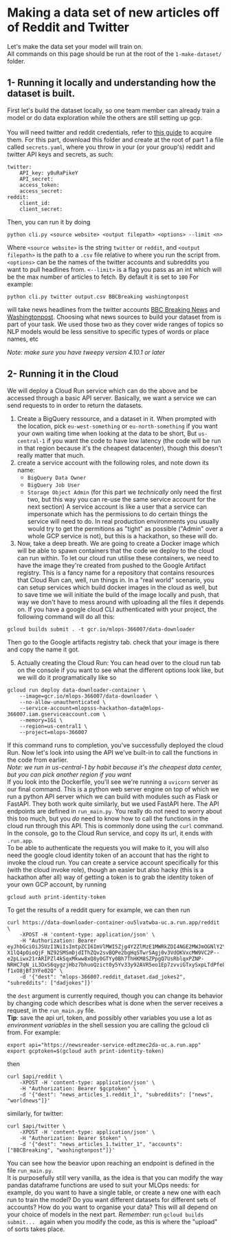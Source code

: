 # Making a data set of new articles off of Reddit and Twitter

Let's make the data set your model will train on.<br>
All commands on this page should be run at the root of the `1-make-dataset/` folder.
## 1- Running it locally and understanding how the dataset is built.
First let's build the dataset locally, so one team member can already train a model or do data exploration while the others are still setting up gcp.<br><br>
You will need twitter and reddit credentials, refer to [this guide](not.yet.done.sdfghjhgfdgh) to acquire them.
For this part, download this folder and create at the root of part 1 a file called `secrets.yaml`, where you throw in your (or your group's) reddit and twitter API keys and secrets, as such:
```
twitter:
    API_key: y0uRaPikeY
    API_secret:
    access_token:
    access_secret:
reddit:
    client_id:
    client_secret:
```
Then, you can run it by doing
```
python cli.py <source website> <output filepath> <options> --limit <n>
```
Where `<source website>` is the string `twitter` or `reddit`, and `<output filepath>` is the path to a `.csv` file relative to where you run the script from. `<options>` can be the names of the twitter accounts and subreddits you want to pull headlines from. `<--limit>` is a flag you pass as an int which will be the max number of articles to fetch. By default it is set to `100` For example:
```
python cli.py twitter output.csv BBCBreaking washingtonpost
```
will take news headlines from the twitter accounts [BBC Breaking News](https://twitter.com/bbcbreaking) and [Washingtonpost](https://twitter.com/washingtonpost). Choosing what news sources to build your dataset from is part of your task. We used those two as they cover wide ranges of topics so NLP models would be less sensitive to specific types of words or place names, etc<br>

*Note: make sure you have tweepy version 4.10.1 or later*
## 2- Running it in the Cloud
We will deploy a Cloud Run service which can do the above and be accessed through a basic API server. Basically, we want a service we can send requests to in order to return the datasets.
1. Create a BigQuery ressource, and a dataset in it. When prompted with the location, pick `eu-west-something` or `eu-north-something` if you want your own waiting time when looking at the data to be short, But `us-central-1` if you want the code to have low latency (the code will be run in that region because it's the cheapest datacenter), though this doesn't really matter that much.
3. create a service account with the following roles, and note down its name:
    - `BigQuery Data Owner`
    - `BigQuery Job User`
    - `Storage Object Admin`
    (for this part we _technically_ only need the first two, but this way you can re-use the same service account for the next section)
A service account is like a user that a service can impersonate which has the permissions to do certain things the service will need to do. In real production environments you usually would try to get the permitions as "tight" as possible ("Admin" over a whole GCP service is not), but this is a hackathon, so these will do.
4. Now, take a deep breath. We are going to create a Docker image which will be able to spawn containers that the code we deploy to the cloud can run within. To let our cloud run utilise these containers, we need to have the image they're created from pushed to the Google Artifact registry. This is a fancy name for a repository that contains resources that Cloud Run can, well, run things in. In a "real world" scenario, you can setup services which build docker images in the cloud as well, but to save time we will initiate the build of the image locally and push, that way we don't have to mess around with uploading all the files it depends on. If you have a google cloud CLI authenticated with your project, the following command will do all this:
```
gcloud builds submit . -t gcr.io/mlops-366007/data-downloader
```
Then go to the Google artifacts registry tab. check that your image is there
and copy the name it got.

5. Actually creating the Cloud Run: You can head over to the cloud run tab on the console if you want to see what the different options look like, but we will do it programatically like so
```
gcloud run deploy data-downloader-container \
    --image=gcr.io/mlops-366007/data-downloader \
    --no-allow-unauthenticated \
    --service-account=mlopsss-hackathon-data@mlops-366007.iam.gserviceaccount.com \
    --memory=1Gi \
    --region=us-central1 \
    --project=mlops-366007
```
If this command runs to completion, you've successfully deployed the cloud Run. Now let's look into using the API we've built-in to call the functions in the code from earlier.<br>_Note: we run in us-central-1 by habit because it's the cheapest data center, but you can pick another region if you want_
<br>
If you look into the Dockerfile, you'll see we're running a `uvicorn` server as our final command. This is a python web server engine on top of which we run a python API server which we can build with modules such as Flask or FastAPI. They both work quite similarly, but we used FastAPI here. The API endpoints are defined in `run_main.py`. You really do not need to worry about this too much, but you *do* need to know how to call the functions in the cloud run through this API. This is commonly done using the `curl` command.
<br>
In the console, go to the Cloud Run service, and copy its url, it ends with `.run.app`.<br>
To be able to authenticate the requests you will make to it, you will also need the google cloud identity token of an account that has the right to invoke the cloud run. You can create a service account specifically for this (with the cloud invoke role), though an easier but also hacky (this is a hackathon after all) way of getting a token is to grab the identity token of your own GCP account, by running
```
gcloud auth print-identity-token
```
To get the results of a reddit query for example, we can then run
```
curl https://data-downloader-container-ou5lvatwba-uc.a.run.app/reddit \
    -XPOST -H 'content-type: application/json' \
    -H "Authorization: Bearer eyJhbGciOiJSUzI1NiIsImtpZCI6ImVlMWI5Zjg4Y2ZlMzE1MWRkZDI4NGE2MWJmOGNlY2Y2NTliMTMwY2YiLCJ0eXAiOiJKV1QifQ.eyJpc3MiOiJodHRwczovL2FjY291bnRzLmdvb2dsZS5jb20iLCJhenAiOiIzMjU1NTk0MDU1OS5hcHBzLmdvb2dsZXVzZXJjb250ZW50LmNvbSIsImF1ZCI6IjMyNTU1OTQwNTU5LmFwcHMuZ29vZ2xldXNlcmNvbnRlbnQuY29tIiwic3ViIjoiMTA2NDk0NzA4MjQ1NTY0MjI2NTk0IiwiZW1haWwiOiJtaWd1ZS5nb25kdUBnbWFpbC5jb20iLCJlbWFpbF92ZXJpZmllZCI6dHJ1ZSwiYXRfaGFzaCI6Ik5CbVA4em9DLVdFUGprVVNrSXRjWmciLCJpYXQiOjE2NjYxODA4ODgsImV4cCI6MTY2NjE4NDQ4OH0.qxsatb3F898mhjSqcbHn00q8zj4eXBjoAFFfOCzc9VvbQCHKeH9dshSiV6I-X1lQ4pOioQjF_NZ92SMSmDjdIThZQv2svBQPe2bgHqSTwrSAgj0v3VdOKVxcMW9VC2P--e2pLiwx21rARIPZl4kSqxMkww8xQ8y0GTYy0Bh7ThHKM8SZPpgQ7UsRblqxPZNP-NRHC7qN_iL3OxS6qygzjHbz7bhuoQzict0y5Yv33y92AVR5eo1Ep7zvviGTxySxpLTdPfe8IxYiNDEVX5LXao9peXQ144NgvhL8lHvA65pxB0fFRZAXmEKMv1Qcr7dE57V8DD-f1xO8jBf3YFe02Q" \
    -d '{"dest": "mlops-366007.reddit_dataset.dad_jokes2", "subreddits": ["dadjokes"]}'
```
the `dest` argument is currently required, though you can change its behavior by changing code which describes what is done when the server receives a request, in the `run_main.py` file.<br>
 **Tip**: save the api url, token, and possibly other variables you use a lot as _environment variables_ in the shell session you are calling the gcloud cli from. For example:
```
export api="https://newsreader-service-edtzmec2da-uc.a.run.app"
export gcptoken=$(gcloud auth print-identity-token)
```
then
```
curl $api/reddit \
    -XPOST -H 'content-type: application/json' \
    -H "Authorization: Bearer $gcptoken" \
    -d '{"dest": "news_articles_1.reddit_1", "subreddits": ["news", "worldnews"]}'
```
similarly, for twitter:
```
curl $api/twitter \
    -XPOST -H 'content-type: application/json' \
    -H "Authorization: Bearer $token" \
    -d '{"dest": "news_articles_1.twitter_1", "accounts": ["BBCBreaking", "washingtonpost"]}'
```
You can see how the beavior upon reaching an endpoint is defined in the file `run_main.py`.<br>
It is purposefully still very vanilla, as the idea is that you can modify the way pandas dataframe functions are used to suit your MLOps needs: for example, do you want to have a single table, or create a new one with each run to train the model? Do you want different datasets for different sets of accounts? How do you want to organise your data? This will all depend on your choice of models in the next part. _Remember:_ run `gcloud builds submit... ` again when you modify the code, as this is where the "upload" of sorts takes place.
<!---
my own one when testing looks like this
gcloud run deploy newsreader-service \
    --image=gcr.io/hackathon-instance-paul/paul-mlops-newsreader \
    --no-allow-unauthenticated \
    --service-account=mlops-paul-io@hackathon-instance-paul.iam.gserviceaccount.com  \
    --memory=1Gi \
    --region=us-central1 \
    --project=hackathon-instance-paul
-->



